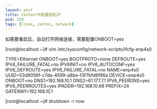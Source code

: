 ```yaml
---
layout: post
title: Centos7中配置固定IP
pid: 159
tags: [linux, centos, network]
---
```

如需要重启后，自动打开网络连接，需要配置ONBOOT=yes


[root@localhost ~]# vim /etc/sysconfig/network-scripts/ifcfg-enp4s0

TYPE=Ethernet
ONBOOT=yes
BOOTPROTO=none
DEFROUTE=yes
IPV4_FAILURE_FATAL=no
IPV6INIT=no
IPV6_AUTOCONF=yes
IPV6_DEFROUTE=yes
IPV6_FAILURE_FATAL=no
NAME=enp4s0
UUID=53d9056f-c7da-4599-a8be-f3f7bfd6f96a
DEVICE=enp4s0
ONBOOT=no
DNS1=192.168.10.1
DNS2=61.177.7.1
IPV6_PEERDNS=yes
IPV6_PEERROUTES=yes
IPADDR=192.168.10.68
PREFIX=24
GATEWAY=192.168.10.1


[root@localhost ~]# shutdown -r now
